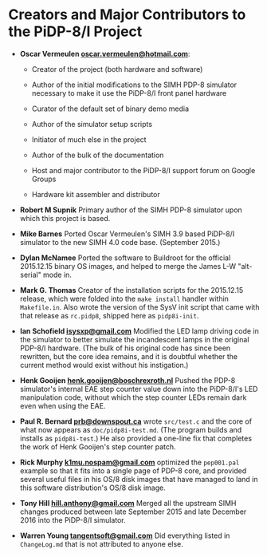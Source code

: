 # Creators and Major Contributors to the PiDP-8/I Project

*   **Oscar Vermeulen <oscar.vermeulen@hotmail.com>**:

    -   Creator of the project (both hardware and software)
    
    -   Author of the initial modifications to the SIMH PDP-8 simulator
        necessary to make it use the PiDP-8/I front panel hardware

    -   Curator of the default set of binary demo media

    -   Author of the simulator setup scripts

    -   Initiator of much else in the project

    -   Author of the bulk of the documentation

    -   Host and major contributor to the PiDP-8/I support forum on
        Google Groups

    -   Hardware kit assembler and distributor

*   **Robert M Supnik** Primary author of the SIMH PDP-8 simulator upon
    which this project is based.

*   **Mike Barnes** Ported Oscar Vermeulen's SIMH 3.9 based PiDP-8/I
    simulator to the new SIMH 4.0 code base.  (September 2015.)

*   **Dylan McNamee** Ported the software to Buildroot for the official
    2015.12.15 binary OS images, and helped to merge the James L-W
    "alt-serial" mode in.

*   **Mark G. Thomas** Creator of the installation scripts for the
    2015.12.15 release, which were folded into the `make install`
    handler within `Makefile.in`. Also wrote the version of the SysV
    init script that came with that release as `rc.pidp8`, shipped here
    as `pidp8i-init`.

*   **Ian Schofield <isysxp@gmail.com>** Modified the LED lamp driving
    code in the simulator to better simulate the incandescent lamps in
    the original PDP-8/I hardware.  (The bulk of his original code has
    since been rewritten, but the core idea remains, and it is doubtful
    whether the current method would exist without his instigation.)

*   **Henk Gooijen <henk.gooijen@boschrexroth.nl>** Pushed the PDP-8
    simulator's internal EAE step counter value down into the PiDP-8/I's
    LED manipulation code, without which the step counter LEDs remain
    dark even when using the EAE.

*   **Paul R. Bernard <prb@downspout.ca>** wrote `src/test.c` and the
    core of what now appears as `doc/pidp8i-test.md`. (The program builds
    and installs as `pidp8i-test`.)  He also provided a one-line fix
    that completes the work of Henk Gooijen's step counter patch.

*   **Rick Murphy <k1mu.nospam@gmail.com>** optimized the `pep001.pal`
    example so that it fits into a single page of PDP-8 core, and
    provided several useful files in his OS/8 disk images that have
    managed to land in this software distribution's OS/8 disk image.

*   **Tony Hill <hill.anthony@gmail.com>** Merged all the upstream SIMH
    changes produced between late September 2015 and late December 2016
    into the PiDP-8/I simulator.

*   **Warren Young <tangentsoft@gmail.com>** Did everything listed in
    `ChangeLog.md` that is not attributed to anyone else.
